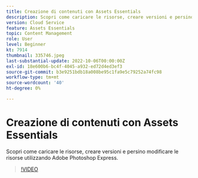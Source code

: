 ```yaml
---
title: Creazione di contenuti con Assets Essentials
description: Scopri come caricare le risorse, creare versioni e persino modificare le risorse utilizzando Adobe Photoshop Express.
version: Cloud Service
feature: Assets Essentials
topic: Content Management
role: User
level: Beginner
kt: 7914
thumbnail: 335746.jpeg
last-substantial-update: 2022-10-06T00:00:00Z
exl-id: 18e600b6-bc4f-4045-a932-ed72d4ed3ef3
source-git-commit: b3e9251bdb18a008be95c1fa9e5c79252a74fc98
workflow-type: tm+mt
source-wordcount: '40'
ht-degree: 0%

---
```


# Creazione di contenuti con Assets Essentials

Scopri come caricare le risorse, creare versioni e persino modificare le risorse utilizzando Adobe Photoshop Express.

>[!VIDEO](https://video.tv.adobe.com/v/335746?quality=12&learn=on)

